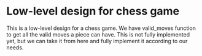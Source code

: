 # Low-level design for chess game

This is a low-level design for a chess game. We have valid_moves function to get all the valid moves a piece can have. This is not fully implemented yet, but we can take it from here and fully implement it according to our needs.
